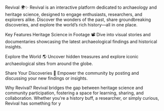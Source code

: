Revival 🌍✨
Revival is an interactive platform dedicated to archaeology and heritage science, designed to engage enthusiasts, researchers, and explorers alike. Discover the wonders of the past, share groundbreaking discoveries, and explore the world’s rich history—all in one place.

Key Features
Heritage Science in Footage 📽️
Dive into visual stories and documentaries showcasing the latest archaeological findings and historical insights.

Explore the World 🌎
Uncover hidden treasures and explore iconic archaeological sites from around the globe.

Share Your Discoveries 🏺
Empower the community by posting and discussing your new findings or insights.

Why Revival?
Revival bridges the gap between heritage science and community participation, fostering a space for learning, sharing, and collaboration. Whether you're a history buff, a researcher, or simply curious, Revival has something for y
